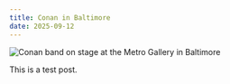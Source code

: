 ```yaml
---
title: Conan in Baltimore
date: 2025-09-12
---
```


![Conan band on stage at the Metro Gallery in Baltimore](/images/conan-baltimore-show.webp)

This is a test post.
